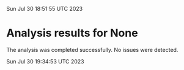 Sun Jul 30 18:51:55 UTC 2023
# Analysis results for None
The analysis was completed successfully. No issues were detected.

Sun Jul 30 19:34:53 UTC 2023
